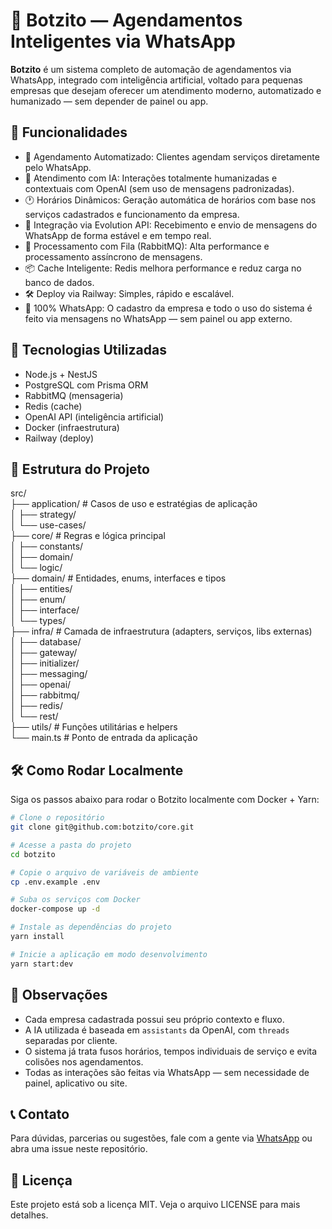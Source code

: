 # 🤖 Botzito — Agendamentos Inteligentes via WhatsApp

**Botzito** é um sistema completo de automação de agendamentos via WhatsApp, integrado com inteligência artificial, voltado para pequenas empresas que desejam oferecer um atendimento moderno, automatizado e humanizado — sem depender de painel ou app.

## 🚀 Funcionalidades

- 📅 Agendamento Automatizado: Clientes agendam serviços diretamente pelo WhatsApp.
- 🧠 Atendimento com IA: Interações totalmente humanizadas e contextuais com OpenAI (sem uso de mensagens padronizadas).
- 🕐 Horários Dinâmicos: Geração automática de horários com base nos serviços cadastrados e funcionamento da empresa.
- 📲 Integração via Evolution API: Recebimento e envio de mensagens do WhatsApp de forma estável e em tempo real.
- 📡 Processamento com Fila (RabbitMQ): Alta performance e processamento assíncrono de mensagens.
- 📦 Cache Inteligente: Redis melhora performance e reduz carga no banco de dados.
- 🛠️ Deploy via Railway: Simples, rápido e escalável.
- 📱 100% WhatsApp: O cadastro da empresa e todo o uso do sistema é feito via mensagens no WhatsApp — sem painel ou app externo.

## 🧱 Tecnologias Utilizadas

- Node.js + NestJS
- PostgreSQL com Prisma ORM
- RabbitMQ (mensageria)
- Redis (cache)
- OpenAI API (inteligência artificial)
- Docker (infraestrutura)
- Railway (deploy)

## 📁 Estrutura do Projeto

src/  
├── application/        # Casos de uso e estratégias de aplicação  
│   ├── strategy/  
│   └── use-cases/  
├── core/               # Regras e lógica principal  
│   ├── constants/  
│   ├── domain/  
│   └── logic/  
├── domain/             # Entidades, enums, interfaces e tipos  
│   ├── entities/  
│   ├── enum/  
│   ├── interface/  
│   └── types/  
├── infra/              # Camada de infraestrutura (adapters, serviços, libs externas)  
│   ├── database/  
│   ├── gateway/  
│   ├── initializer/  
│   ├── messaging/  
│   ├── openai/  
│   ├── rabbitmq/  
│   ├── redis/  
│   └── rest/  
├── utils/              # Funções utilitárias e helpers  
└── main.ts             # Ponto de entrada da aplicação

## 🛠️ Como Rodar Localmente

Siga os passos abaixo para rodar o Botzito localmente com Docker + Yarn:

```bash
# Clone o repositório
git clone git@github.com:botzito/core.git

# Acesse a pasta do projeto
cd botzito

# Copie o arquivo de variáveis de ambiente
cp .env.example .env

# Suba os serviços com Docker
docker-compose up -d

# Instale as dependências do projeto
yarn install

# Inicie a aplicação em modo desenvolvimento
yarn start:dev
```

## 📌 Observações

- Cada empresa cadastrada possui seu próprio contexto e fluxo.  
- A IA utilizada é baseada em `assistants` da OpenAI, com `threads` separadas por cliente.  
- O sistema já trata fusos horários, tempos individuais de serviço e evita colisões nos agendamentos.  
- Todas as interações são feitas via WhatsApp — sem necessidade de painel, aplicativo ou site.

## 📞 Contato

Para dúvidas, parcerias ou sugestões, fale com a gente via [WhatsApp](https://wa.me/SEUNUMERO) ou abra uma issue neste repositório.

## 📄 Licença

Este projeto está sob a licença MIT. Veja o arquivo LICENSE para mais detalhes.
